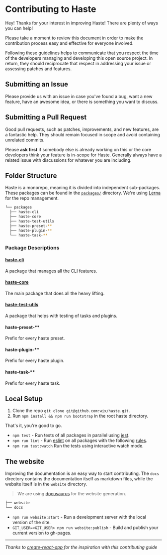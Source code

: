 # Contributing to Haste

Hey! Thanks for your interest in improving Haste! There are plenty of ways you can help!

Please take a moment to review this document in order to make the contribution process easy and effective for everyone involved.

Following these guidelines helps to communicate that you respect the time of the developers managing and developing this open source project. In return, they should reciprocate that respect in addressing your issue or assessing patches and features.

## Submitting an Issue
Please provide us with an issue in case you've found a bug, want a new feature, have an awesome idea, or there is something you want to discuss.

## Submitting a Pull Request
Good pull requests, such as patches, improvements, and new features, are a fantastic help. They should remain focused in scope and avoid containing unrelated commits.

Please **ask first** if somebody else is already working on this or the core developers think your feature is in-scope for Haste. Generally always have a related issue with discussions for whatever you are including.

## Folder Structure
Haste is a monorepo, meaning it is divided into independent sub-packages.
These packages can be found in the [`packages/`](https://github.com/wix/haste/tree/master/packages) directory. We're using [Lerna](https://github.com/lerna/lerna) for the repo management.

```bash
└── packages
  ├── haste-cli
  ├── haste-core
  ├── haste-test-utils
  ├── haste-preset-**
  ├── haste-plugin-**
  └── haste-task-**
```

### Package Descriptions
#### [haste-cli](https://github.com/wix/haste/tree/master/packages/haste-cli)
A package that manages all the CLI features.
#### [haste-core](https://github.com/wix/haste/tree/master/packages/haste-core)
The main package that does all the heavy lifting.
#### [haste-test-utils](https://github.com/wix/haste/tree/master/packages/haste-test-utils)
A package that helps with testing of tasks and plugins.
#### haste-preset-**
Prefix for every haste preset.
#### haste-plugin-**
Prefix for every haste plugin.
#### haste-task-**
Prefix for every haste task.

## Local Setup
1. Clone the repo `git clone git@github.com:wix/haste.git`.
2. Run `npm install && npm run bootstrap` in the root haste directory.

That's it, you're good to go.

* `npm test` - Run tests of all packages in parallel using [jest](https://facebook.github.io/jest/).
* `npm run lint` - Run [eslint](https://eslint.org/) on all packages with the following [rules](https://github.com/wix/haste/blob/master/.eslintrc).
* `npm run test:watch` Run the tests using interactive watch mode.

## The website
Improving the documentation is an easy way to start contributing. The `docs` directory contains the documentation itself as markdown files, while the website itself is in the `website` directory.

> We are using [docusaurus](http://docusaurus.io) for the website generation.

```bash
├── website
└── docs

```

* `npm run website:start` - Run a development server with the local version of the site.
* `GIT_USER=<GIT_USER> npm run website:publish` - Build and publish your current version to gh-pages.

------------

*Thanks to [create-react-app](https://github.com/facebookincubator/create-react-app/blob/master/CONTRIBUTING.md) for the inspiration with this contributing guide*
